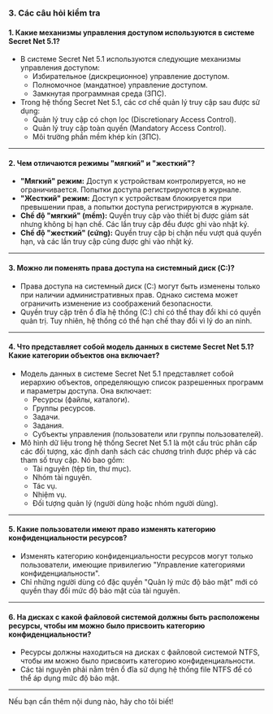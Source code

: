 ### **3. Các câu hỏi kiểm tra**

#### **1. Какие механизмы управления доступом используются в системе Secret Net 5.1?**
- В системе Secret Net 5.1 используются следующие механизмы управления доступом:
  - Избирательное (дискреционное) управление доступом.
  - Полномочное (мандатное) управление доступом.
  - Замкнутая программная среда (ЗПС).
- Trong hệ thống Secret Net 5.1, các cơ chế quản lý truy cập sau được sử dụng:
  - Quản lý truy cập có chọn lọc (Discretionary Access Control).
  - Quản lý truy cập toàn quyền (Mandatory Access Control).
  - Môi trường phần mềm khép kín (ЗПС).

---

#### **2. Чем отличаются режимы "мягкий" и "жесткий"?**
- **"Мягкий" режим:** Доступ к устройствам контролируется, но не ограничивается. Попытки доступа регистрируются в журнале.
- **"Жесткий" режим:** Доступ к устройствам блокируется при превышении прав, а попытки доступа регистрируются в журнале.
- **Chế độ "мягкий" (mềm):** Quyền truy cập vào thiết bị được giám sát nhưng không bị hạn chế. Các lần truy cập đều được ghi vào nhật ký.
- **Chế độ "жесткий" (cứng):** Quyền truy cập bị chặn nếu vượt quá quyền hạn, và các lần truy cập cũng được ghi vào nhật ký.

---

#### **3. Можно ли поменять права доступа на системный диск (C:)?**
- Права доступа на системный диск (C:) могут быть изменены только при наличии административных прав. Однако система может ограничить изменение из соображений безопасности.
- Quyền truy cập trên ổ đĩa hệ thống (C:) chỉ có thể thay đổi khi có quyền quản trị. Tuy nhiên, hệ thống có thể hạn chế thay đổi vì lý do an ninh.

---

#### **4. Что представляет собой модель данных в системе Secret Net 5.1? Какие категории объектов она включает?**
- Модель данных в системе Secret Net 5.1 представляет собой иерархию объектов, определяющую список разрешенных программ и параметры доступа. Она включает:
  - Ресурсы (файлы, каталоги).
  - Группы ресурсов.
  - Задачи.
  - Задания.
  - Субъекты управления (пользователи или группы пользователей).
- Mô hình dữ liệu trong hệ thống Secret Net 5.1 là một cấu trúc phân cấp các đối tượng, xác định danh sách các chương trình được phép và các tham số truy cập. Nó bao gồm:
  - Tài nguyên (tệp tin, thư mục).
  - Nhóm tài nguyên.
  - Tác vụ.
  - Nhiệm vụ.
  - Đối tượng quản lý (người dùng hoặc nhóm người dùng).

---

#### **5. Какие пользователи имеют право изменять категорию конфиденциальности ресурсов?**
- Изменять категорию конфиденциальности ресурсов могут только пользователи, имеющие привилегию "Управление категориями конфиденциальности".
- Chỉ những người dùng có đặc quyền "Quản lý mức độ bảo mật" mới có quyền thay đổi mức độ bảo mật của tài nguyên.

---

#### **6. На дисках с какой файловой системой должны быть расположены ресурсы, чтобы им можно было присвоить категорию конфиденциальности?**
- Ресурсы должны находиться на дисках с файловой системой NTFS, чтобы им можно было присвоить категорию конфиденциальности.
- Các tài nguyên phải nằm trên ổ đĩa sử dụng hệ thống file NTFS để có thể áp dụng mức độ bảo mật. 

--- 

Nếu bạn cần thêm nội dung nào, hãy cho tôi biết!

